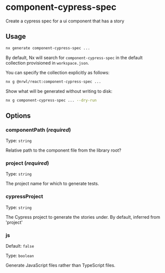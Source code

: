 # component-cypress-spec

Create a cypress spec for a ui component that has a story

## Usage

```bash
nx generate component-cypress-spec ...
```

By default, Nx will search for `component-cypress-spec` in the default collection provisioned in `workspace.json`.

You can specify the collection explicitly as follows:

```bash
nx g @nrwl/react:component-cypress-spec ...
```

Show what will be generated without writing to disk:

```bash
nx g component-cypress-spec ... --dry-run
```

## Options

### componentPath (_**required**_)

Type: `string`

Relative path to the component file from the library root?

### project (_**required**_)

Type: `string`

The project name for which to generate tests.

### cypressProject

Type: `string`

The Cypress project to generate the stories under. By default, inferred from 'project'

### js

Default: `false`

Type: `boolean`

Generate JavaScript files rather than TypeScript files.
